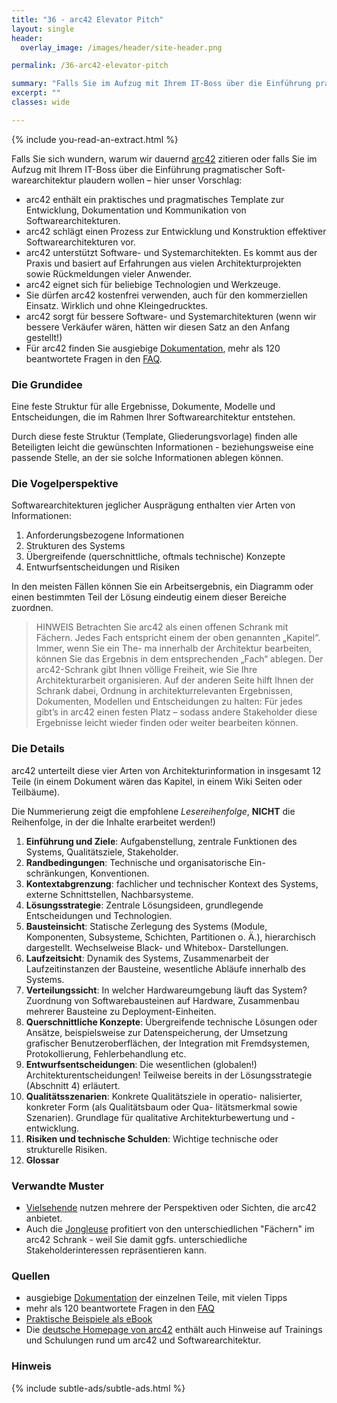 ```yaml
---
title: "36 - arc42 Elevator Pitch"
layout: single
header:
  overlay_image: /images/header/site-header.png

permalink: /36-arc42-elevator-pitch  

summary: "Falls Sie im Aufzug mit Ihrem IT-Boss über die Einführung pragmatischer Softwarearchitektur plaudern wollen – hier unser Vorschlag..."
excerpt: ""
classes: wide

---
```

{% include you-read-an-extract.html %}

Falls Sie sich wundern, warum wir dauernd [arc42](https://arc42.org) zitieren
oder falls Sie im Aufzug mit Ihrem IT-Boss über die Einführung pragmatischer Soft- warearchitektur plaudern wollen – hier unser Vorschlag:

* arc42 enthält ein praktisches und pragmatisches Template zur Entwicklung, Dokumentation und Kommunikation von Softwarearchitekturen.
* arc42 schlägt einen Prozess zur Entwicklung und Konstruktion effektiver Softwarearchitekturen vor.
* arc42 unterstützt Software- und Systemarchitekten. Es kommt aus der Praxis und basiert auf Erfahrungen aus vielen Architekturprojekten sowie Rückmeldungen vieler Anwender.
* arc42 eignet sich für beliebige Technologien und Werkzeuge.
* Sie dürfen arc42 kostenfrei verwenden, auch für den kommerziellen
Einsatz. Wirklich und ohne Kleingedrucktes.
* arc42 sorgt für bessere Software- und Systemarchitekturen (wenn wir bessere Verkäufer wären, hätten wir diesen Satz an den Anfang gestellt!)
* Für arc42 finden Sie ausgiebige [Dokumentation](https://docs.arc42.org), mehr als 120 beantwortete Fragen in den [FAQ](https://faq.arc42.org).

### Die Grundidee
Eine feste Struktur für alle Ergebnisse, Dokumente, Modelle und Entscheidungen, die im Rahmen Ihrer Softwarearchitektur entstehen.

Durch diese feste Struktur (Template, Gliederungsvorlage) finden alle Beteiligten leicht die gewünschten Informationen - beziehungsweise eine passende Stelle,
an der sie solche Informationen ablegen können.

### Die Vogelperspektive
Softwarearchitekturen jeglicher Ausprägung enthalten vier Arten von Informationen:
1. Anforderungsbezogene Informationen
2. Strukturen des Systems
3. Übergreifende (querschnittliche, oftmals technische) Konzepte
4. Entwurfsentscheidungen und Risiken

In den meisten Fällen können Sie ein Arbeitsergebnis, ein Diagramm oder einen bestimmten Teil der Lösung eindeutig einem dieser Bereiche zuordnen.

>HINWEIS
>Betrachten Sie arc42 als einen offenen Schrank mit Fächern. Jedes Fach entspricht einem der oben genannten „Kapitel“. Immer, wenn Sie ein The- ma innerhalb der Architektur bearbeiten, können Sie das Ergebnis in dem entsprechenden „Fach“ ablegen.
>Der arc42-Schrank gibt Ihnen völlige Freiheit, wie Sie Ihre Architekturarbeit organisieren.
>Auf der anderen Seite hilft Ihnen der Schrank dabei, Ordnung in architekturrelevanten Ergebnissen, Dokumenten, Modellen und Entscheidungen zu halten:
>Für jedes gibt’s in arc42 einen festen Platz – sodass andere
Stakeholder diese Ergebnisse leicht wieder finden oder weiter bearbeiten können.

### Die Details
arc42 unterteilt diese vier Arten von Architekturinformation in insgesamt 12
Teile (in einem Dokument wären das Kapitel, in einem Wiki Seiten oder Teilbäume).

Die Nummerierung zeigt die empfohlene _Lesereihenfolge_,  **NICHT** die
Reihenfolge, in der die Inhalte erarbeitet werden!)

1. **Einführung und Ziele**: Aufgabenstellung, zentrale Funktionen des Systems, Qualitätsziele, Stakeholder.
2. **Randbedingungen**: Technische und organisatorische Ein- schränkungen, Konventionen.
3. **Kontextabgrenzung**: fachlicher und technischer Kontext des Systems, externe Schnittstellen, Nachbarsysteme.
4. **Lösungsstrategie**: Zentrale Lösungsideen, grundlegende Entscheidungen und Technologien.
5. **Bausteinsicht**: Statische Zerlegung des Systems (Module, Komponenten, Subsysteme, Schichten, Partitionen o. Ä.), hierarchisch dargestellt. Wechselweise Black- und Whitebox- Darstellungen.
6. **Laufzeitsicht**: Dynamik des Systems, Zusammenarbeit der Laufzeitinstanzen der Bausteine, wesentliche Abläufe innerhalb des Systems.
7. **Verteilungssicht**: In welcher Hardwareumgebung läuft das System? Zuordnung von Softwarebausteinen auf Hardware, Zusammenbau mehrerer Bausteine zu Deployment-Einheiten.
8. **Querschnittliche Konzepte**: Übergreifende technische Lösungen oder Ansätze, beispielsweise zur Datenspeicherung, der Umsetzung grafischer Benutzeroberflächen, der Integration mit Fremdsystemen, Protokollierung, Fehlerbehandlung etc.
9. **Entwurfsentscheidungen**: Die wesentlichen (globalen!) Architekturentscheidungen!
Teilweise bereits in der Lösungsstrategie (Abschnitt 4) erläutert.
10. **Qualitätsszenarien**: Konkrete Qualitätsziele in operatio- nalisierter, konkreter Form (als Qualitätsbaum oder Qua- litätsmerkmal sowie Szenarien). Grundlage für qualitative Architekturbewertung und -entwicklung.
11. **Risiken und technische Schulden**: Wichtige technische oder strukturelle Risiken.
12. **Glossar**

### Verwandte Muster

* [Vielsehende](/03-vielsehende) nutzen mehrere der Perspektiven oder Sichten,
die arc42 anbietet.
* Auch die [Jongleuse](/11-jongleuse) profitiert von den unterschiedlichen "Fächern" im arc42 Schrank - weil Sie damit ggfs. unterschiedliche Stakeholderinteressen repräsentieren kann.

### Quellen
* ausgiebige [Dokumentation](https://docs.arc42.org) der einzelnen Teile, mit vielen Tipps
* mehr als 120 beantwortete Fragen in den [FAQ](https://faq.arc42.org)
* [Praktische Beispiele als eBook](http://leanpub.com/arc42byexample)
* Die [deutsche Homepage von arc42](https://arc42.de) enthält auch Hinweise auf Trainings und Schulungen rund um arc42 und Softwarearchitektur.

### Hinweis
{% include subtle-ads/subtle-ads.html %}
